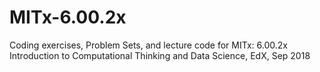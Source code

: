 # MITx-6.00.2x
Coding exercises, Problem Sets, and lecture code for MITx: 6.00.2x Introduction to Computational Thinking and Data Science, EdX, Sep 2018
